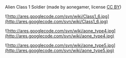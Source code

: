 Alien Class 1 Soldier (made by aonegamer, license [CC BY](http://creativecommons.org/licenses/by/2.0/))

![http://ares.googlecode.com/svn/wiki/Class1_6.jpg](http://ares.googlecode.com/svn/wiki/Class1_6.jpg)

![http://ares.googlecode.com/svn/wiki/aone_type4.jpg](http://ares.googlecode.com/svn/wiki/aone_type4.jpg)

![http://ares.googlecode.com/svn/wiki/aone_type5.jpg](http://ares.googlecode.com/svn/wiki/aone_type5.jpg)